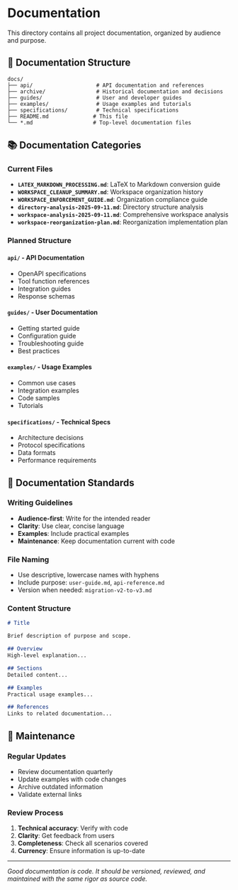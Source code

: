 # Documentation

This directory contains all project documentation, organized by audience and purpose.

## 📁 Documentation Structure

```
docs/
├── api/                    # API documentation and references
├── archive/                # Historical documentation and decisions
├── guides/                 # User and developer guides  
├── examples/               # Usage examples and tutorials
├── specifications/         # Technical specifications
├── README.md              # This file
└── *.md                   # Top-level documentation files
```

## 📚 Documentation Categories

### Current Files

- **`LATEX_MARKDOWN_PROCESSING.md`**: LaTeX to Markdown conversion guide
- **`WORKSPACE_CLEANUP_SUMMARY.md`**: Workspace organization history
- **`WORKSPACE_ENFORCEMENT_GUIDE.md`**: Organization compliance guide
- **`directory-analysis-2025-09-11.md`**: Directory structure analysis
- **`workspace-analysis-2025-09-11.md`**: Comprehensive workspace analysis
- **`workspace-reorganization-plan.md`**: Reorganization implementation plan

### Planned Structure

#### `api/` - API Documentation

- OpenAPI specifications
- Tool function references
- Integration guides
- Response schemas

#### `guides/` - User Documentation  

- Getting started guide
- Configuration guide
- Troubleshooting guide
- Best practices

#### `examples/` - Usage Examples

- Common use cases
- Integration examples
- Code samples
- Tutorials

#### `specifications/` - Technical Specs

- Architecture decisions
- Protocol specifications
- Data formats
- Performance requirements

## 🎯 Documentation Standards

### Writing Guidelines

- **Audience-first**: Write for the intended reader
- **Clarity**: Use clear, concise language
- **Examples**: Include practical examples
- **Maintenance**: Keep documentation current with code

### File Naming

- Use descriptive, lowercase names with hyphens
- Include purpose: `user-guide.md`, `api-reference.md`
- Version when needed: `migration-v2-to-v3.md`

### Content Structure

```markdown
# Title

Brief description of purpose and scope.

## Overview
High-level explanation...

## Sections
Detailed content...

## Examples
Practical usage examples...

## References
Links to related documentation...
```

## 🔧 Maintenance

### Regular Updates

- Review documentation quarterly
- Update examples with code changes
- Archive outdated information
- Validate external links

### Review Process

1. **Technical accuracy**: Verify with code
2. **Clarity**: Get feedback from users
3. **Completeness**: Check all scenarios covered
4. **Currency**: Ensure information is up-to-date

---

*Good documentation is code. It should be versioned, reviewed, and maintained with the same rigor as source code.*
